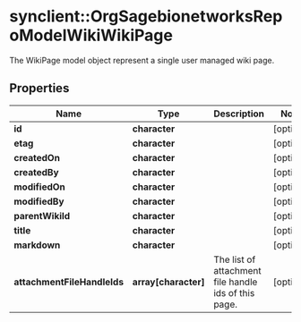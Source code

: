# synclient::OrgSagebionetworksRepoModelWikiWikiPage

The WikiPage model object represent a single user managed wiki page.

## Properties
Name | Type | Description | Notes
------------ | ------------- | ------------- | -------------
**id** | **character** |  | [optional] 
**etag** | **character** |  | [optional] 
**createdOn** | **character** |  | [optional] 
**createdBy** | **character** |  | [optional] 
**modifiedOn** | **character** |  | [optional] 
**modifiedBy** | **character** |  | [optional] 
**parentWikiId** | **character** |  | [optional] 
**title** | **character** |  | [optional] 
**markdown** | **character** |  | [optional] 
**attachmentFileHandleIds** | **array[character]** | The list of attachment file handle ids of this page. | [optional] 



